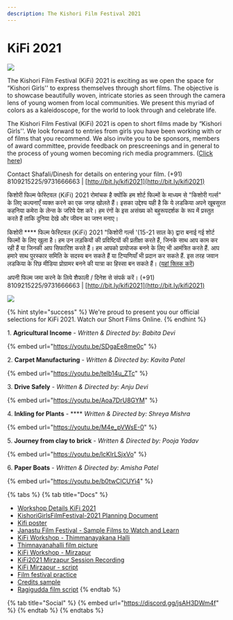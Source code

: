 ```yaml
---
description: The Kishori Film Festival 2021
---
```


# KiFi 2021

![](<../.gitbook/assets/kifi2021\_01july21\_poster21 (1).jpg>)

The Kishori Film Festival (KiFi) 2021 is exciting as we open the space for “Kishori Girls'' to express themselves through short films. The objective is to showcase beautifully woven, intricate stories as seen through the camera lens of young women from local communities. We present this myriad of colors as a kaleidoscope, for the world to look through and celebrate life.

The Kishori Film Festival (KiFi) 2021 is open to short films made by “Kishori Girls''. We look forward to entries from girls you have been working with or of films that you recommend. We also invite you to be sponsors, members of award committee, provide feedback on prescreenings and in general to the process of young women becoming rich media programmers. ([Click here](https://forms.gle/Kjh8ZVBZ2Y3vxC266))

Contact Shafali/Dinesh for details on entering your film. (+91) 8109215225/9731666663 | [http://bit.ly/kifi2021](http://bit.ly/kifi2021)

किशोरी फिल्म फेस्टिवल (KiFi) 2021 रोमांचक है क्योंकि हम शोर्ट फिल्मों के माध्यम से "किशोरी गर्ल्स" के लिए कल्पनाएँ व्यक्त करने का एक जगह खोलते हैं। इसका उद्देश्य यही है कि ये लडकिया अपने खूबसुरत कहनिया कमेरा के लेन्स के जरिये पेश करे। हम रंगों के इस असंख्य को बहुरूपदर्शक के रूप में प्रस्तुत करते हैं ताकि दुनिया देखे और जीवन का जश्न मनाए।&#x20;

किशोरी **** फिल्म फेस्टिवल (KiFi) 2021 "किशोरी गर्ल्स '(15-21 साल के) द्वारा बनाई गई शोर्ट फिल्मों के लिए खुला है। हम उन लड़कियों की प्रविष्टियों की प्रतीक्षा करते हैं, जिनके साथ आप काम कर रही हैं या जिनकी आप सिफारिश करते हैं। हम आपको प्रायोजक बनने के लिए भी आमंत्रित करते हैं. आप हमारे साथ पुरस्कार समिति के सदस्य बन सकते हैं या टिप्पणियाँ भी प्रदान कर सकते हैं. इस तरह जवान लडकिया के रिछ मीडिया प्रोग्रामर बनने की यात्रा का हिस्सा बन सकते हैं। ([यहां क्लिक करें](https://forms.gle/Kjh8ZVBZ2Y3vxC266))&#x20;

अपनी फिल्म जमा करने के लिये शैफाली / दिनेश से संपर्क करें। (+91) 8109215225/9731666663 | [http://bit.ly/kifi2021](http://bit.ly/kifi2021)

![](../.gitbook/assets/kifi\_banner\_image3.png)

{% hint style="success" %}
We're proud to present you our official selections for KiFi 2021. Watch our Short Films Online.
{% endhint %}

1\. **Agricultural Income** - _Written & Directed by: Babita Devi_

{% embed url="https://youtu.be/SDgaEe8me0c" %}

2\. **Carpet Manufacturing** - _Written & Directed by: Kavita Patel_

{% embed url="https://youtu.be/telb14u_ZTc" %}

3\. **Drive Safely** - _Written & Directed by: Anju Devi_

{% embed url="https://youtu.be/Aoa7DrU8GYM" %}

4\. **Inkling for Plants** -  ****  _Written & Directed by: Shreya Mishra_

{% embed url="https://youtu.be/M4e_pVWsE-0" %}

5\. **Journey from clay to brick** - _Written & Directed by: Pooja Yadav_

{% embed url="https://youtu.be/lcKlrLSjxVo" %}

6\. **Paper Boats** - _Written & Directed by: Amisha Patel_

{% embed url="https://youtu.be/b0twClCUYi4" %}

{% tabs %}
{% tab title="Docs" %}
* [Workshop Details KiFi 2021](https://docs.google.com/document/d/1tEN7q9VwqdsR9mjx5Tg1wkiMx\_e\_Q0Hnx7zB37YwQvo/edit#heading=h.pcatokv7wn8g)
* [KishoriGirlsFilmFestival-2021 Planning Document](https://drive.google.com/file/d/18i58-bQOahOnDa5IOiS8G\_Xq\_92BMkUT/view)
* [Kifi poster](https://drive.google.com/file/d/1cU\_zuFjMoTbddVDrdECvfV7v66YiUtMU/view?usp=sharing)
* [Janastu Film Festival - Sample Films to Watch and Learn](https://www.notion.so/fc6e5573989d4271afa271366a1055f6?v=b699d480b86b46afb691ad59e7c794e1)
* [KiFi Workshop - Thimmanayakana Halli](https://drive.google.com/drive/folders/1uGRrG-cUtp1yTY8FC4jR-64AK4beVtqc?usp=sharing)
* [Thimnayanahalli film picture](https://photos.app.goo.gl/HiAsjyh3pv4o5dTEA)
* [KiFi Workshop - Mirzapur](https://docs.google.com/document/d/1IHjdk-emJvxFOOtYdeUT44nCo8OH1vHDLVv0Qr6OfiI/edit?usp=sharing)
* [KiFi2021 Mirzapur Session Recording](https://drive.google.com/drive/folders/1GvqkLwQBViGyyHDzNMEjOlvfBxYvVqoM?usp=sharing)
* [KiFi Mirzapur - script](https://hackmd.io/EFpr83gDSTGtn40atiJkEA?view)
* [Film festival practice](https://drive.google.com/folderview?id=1Pl5Y0On9d2bsFf4uciCIQA\_82-vlOPiN)
* [Credits sample](https://jamboard.google.com/d/1w-Dh3xNExwrDLCKp5Ludg-7aZcl7o7xBq-LfnvDD99k/edit?usp=sharing)
* [Ragigudda film script](https://docs.google.com/document/d/1qq21LoyVoxEh\_D0vJbkMQfUkx2KkJVgQ2X2fJ4DZXTY/edit?usp=sharing)
{% endtab %}

{% tab title="Social" %}
{% embed url="https://discord.gg/jsAH3DWm4f" %}
{% endtab %}
{% endtabs %}
